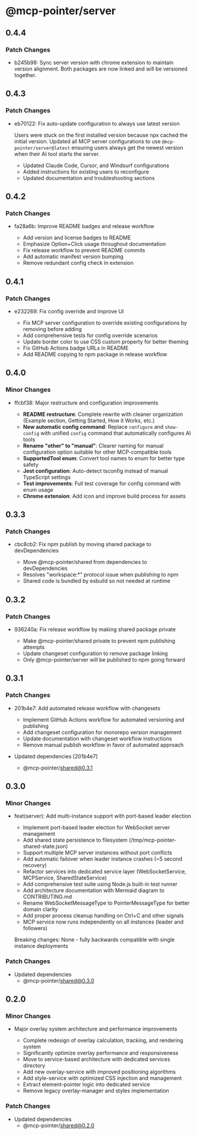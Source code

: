 # @mcp-pointer/server

## 0.4.4

### Patch Changes

- b245b98: Sync server version with chrome extension to maintain version alignment. Both packages are now linked and will be versioned together.

## 0.4.3

### Patch Changes

- eb70122: Fix auto-update configuration to always use latest version

  Users were stuck on the first installed version because npx cached the initial version. Updated all MCP server configurations to use `@mcp-pointer/server@latest` ensuring users always get the newest version when their AI tool starts the server.

  - Updated Claude Code, Cursor, and Windsurf configurations
  - Added instructions for existing users to reconfigure
  - Updated documentation and troubleshooting sections

## 0.4.2

### Patch Changes

- fa28a6b: Improve README badges and release workflow

  - Add version and license badges to README
  - Emphasize Option+Click usage throughout documentation
  - Fix release workflow to prevent README commits
  - Add automatic manifest version bumping
  - Remove redundant config check in extension

## 0.4.1

### Patch Changes

- e232269: Fix config override and improve UI

  - Fix MCP server configuration to override existing configurations by removing before adding
  - Add comprehensive tests for config override scenarios
  - Update border color to use CSS custom property for better theming
  - Fix GitHub Actions badge URLs in README
  - Add README copying to npm package in release workflow

## 0.4.0

### Minor Changes

- ffcbf38: Major restructure and configuration improvements

  - **README restructure**: Complete rewrite with cleaner organization (Example section, Getting Started, How it Works, etc.)
  - **New automatic config command**: Replace `configure` and `show-config` with unified `config` command that automatically configures AI tools
  - **Rename "other" to "manual"**: Clearer naming for manual configuration option suitable for other MCP-compatible tools
  - **SupportedTool enum**: Convert tool names to enum for better type safety
  - **Jest configuration**: Auto-detect tsconfig instead of manual TypeScript settings
  - **Test improvements**: Full test coverage for config command with enum usage
  - **Chrome extension**: Add icon and improve build process for assets

## 0.3.3

### Patch Changes

- cbc8cb2: Fix npm publish by moving shared package to devDependencies

  - Move @mcp-pointer/shared from dependencies to devDependencies
  - Resolves "workspace:\*" protocol issue when publishing to npm
  - Shared code is bundled by esbuild so not needed at runtime

## 0.3.2

### Patch Changes

- 936240a: Fix release workflow by making shared package private

  - Make @mcp-pointer/shared private to prevent npm publishing attempts
  - Update changeset configuration to remove package linking
  - Only @mcp-pointer/server will be published to npm going forward

## 0.3.1

### Patch Changes

- 201b4e7: Add automated release workflow with changesets

  - Implement GitHub Actions workflow for automated versioning and publishing
  - Add changeset configuration for monorepo version management
  - Update documentation with changeset workflow instructions
  - Remove manual publish workflow in favor of automated approach

- Updated dependencies [201b4e7]
  - @mcp-pointer/shared@0.3.1

## 0.3.0

### Minor Changes

- feat(server): Add multi-instance support with port-based leader election

  - Implement port-based leader election for WebSocket server management
  - Add shared state persistence to filesystem (/tmp/mcp-pointer-shared-state.json)
  - Support multiple MCP server instances without port conflicts
  - Add automatic failover when leader instance crashes (~5 second recovery)
  - Refactor services into dedicated service layer (WebSocketService, MCPService, SharedStateService)
  - Add comprehensive test suite using Node.js built-in test runner
  - Add architecture documentation with Mermaid diagram to CONTRIBUTING.md
  - Rename WebSocketMessageType to PointerMessageType for better domain clarity
  - Add proper process cleanup handling on Ctrl+C and other signals
  - MCP service now runs independently on all instances (leader and followers)

  Breaking changes: None - fully backwards compatible with single instance deployments

### Patch Changes

- Updated dependencies
  - @mcp-pointer/shared@0.3.0

## 0.2.0

### Minor Changes

- Major overlay system architecture and performance improvements

  - Complete redesign of overlay calculation, tracking, and rendering system
  - Significantly optimize overlay performance and responsiveness
  - Move to service-based architecture with dedicated services directory
  - Add new overlay-service with improved positioning algorithms
  - Add style-service with optimized CSS injection and management
  - Extract element-pointer logic into dedicated service
  - Remove legacy overlay-manager and styles implementation

### Patch Changes

- Updated dependencies
  - @mcp-pointer/shared@0.2.0
